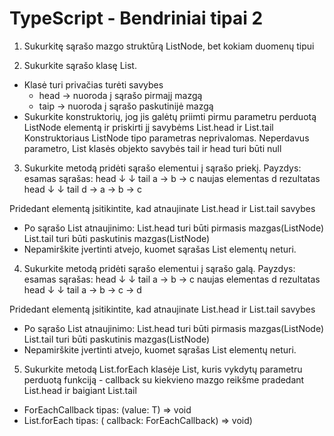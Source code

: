# TypeScript - Bendriniai tipai 2 

1. Sukurkitę sąrašo mazgo struktūrą ListNode, bet kokiam duomenų tipui

2. Sukurkite sąrašo klasę List.
 * Klasė turi privačias turėti savybes
   * head -> nuoroda į sąrašo pirmajį mazgą
   * taip -> nuoroda į sąrašo paskutinijė mazgą
 * Sukurkite konstruktorių, jog jis galėtų priimti pirmu parametru perduotą ListNode elementą ir priskirti
 jį savybėms List.head ir List.tail
 Konstruktoriaus ListNode tipo parametras neprivalomas. Neperdavus parametro, List klasės objekto savybės tail ir head turi būti null

3. Sukurkite metodą pridėti sąrašo elementui į sąrašo priekį.
 Payzdys:
   esamas sąrašas:
     head ↓         ↓ tail
          a -> b -> c
   naujas elementas
     d
   rezultatas
     head ↓              ↓ tail
          d -> a -> b -> c

 Pridedant elementą įsitikintite, kad atnaujinate List.head ir List.tail savybes
 * Po sąrašo List atnaujinimo:
 List.head turi būti pirmasis mazgas(ListNode)
 List.tail turi būti paskutinis mazgas(ListNode)
 * Nepamirškite įvertinti atvejo, kuomet sąrašas List elementų neturi.

4. Sukurkite metodą pridėti sąrašo elementui į sąrašo galą.
 Payzdys:
   esamas sąrašas:
     head ↓         ↓ tail
          a -> b -> c
   naujas elementas
     d
   rezultatas
     head ↓              ↓ tail
          a -> b -> c -> d

 Pridedant elementą įsitikintite, kad atnaujinate List.head ir List.tail savybes
 * Po sąrašo List atnaujinimo:
 List.head turi būti pirmasis mazgas(ListNode)
 List.tail turi būti paskutinis mazgas(ListNode)
 * Nepamirškite įvertinti atvejo, kuomet sąrašas List elementų neturi.

5. Sukurkite metodą List.forEach klasėje List, kuris vykdytų parametru perduotą funkciją - callback
su kiekvieno mazgo reikšme pradedant List.head ir baigiant List.tail
 * ForEachCallback tipas: (value: T) => void
 * List.forEach tipas: ( callback: ForEachCallback) => void)